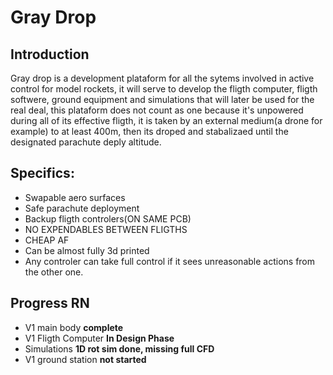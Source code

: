 # Gray Drop
## Introduction
Gray drop is a development plataform for all the sytems involved in active control for model rockets, it will serve to develop the fligth computer, fligth softwere, ground equipment and simulations that will later be used for the real deal, this plataform does not count as one because it's unpowered during all of its effective fligth, it is taken by an external medium(a drone for example) to at least 400m, then its droped and stabalizaed until the designated parachute deply altitude.

## Specifics: 
- Swapable aero surfaces
- Safe parachute deployment
- Backup fligth controlers(ON SAME PCB)
- NO EXPENDABLES BETWEEN FLIGTHS
- CHEAP AF
- Can be almost fully 3d printed
- Any controler can take full control if it sees unreasonable actions from the other one.

## Progress RN
- V1 main body **complete**
- V1 Fligth Computer **In Design Phase**
- Simulations **1D rot sim done, missing full CFD**
- V1 ground station **not started**
